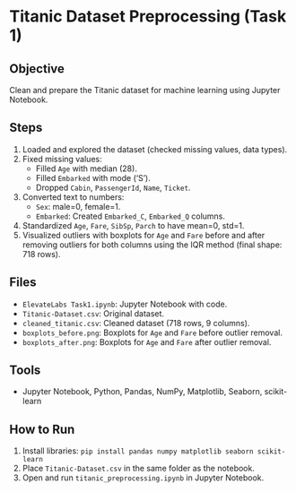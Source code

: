 # Titanic Dataset Preprocessing (Task 1)

## Objective
Clean and prepare the Titanic dataset for machine learning using Jupyter Notebook.

## Steps
1. Loaded and explored the dataset (checked missing values, data types).
2. Fixed missing values:
   - Filled `Age` with median (28).
   - Filled `Embarked` with mode (‘S’).
   - Dropped `Cabin`, `PassengerId`, `Name`, `Ticket`.
3. Converted text to numbers:
   - `Sex`: male=0, female=1.
   - `Embarked`: Created `Embarked_C`, `Embarked_Q` columns.
4. Standardized `Age`, `Fare`, `SibSp`, `Parch` to have mean=0, std=1.
5. Visualized outliers with boxplots for `Age` and `Fare` before and after removing outliers for both columns using the IQR method (final shape: 718 rows).

## Files
- `ElevateLabs Task1.ipynb`: Jupyter Notebook with code.
- `Titanic-Dataset.csv`: Original dataset.
- `cleaned_titanic.csv`: Cleaned dataset (718 rows, 9 columns).
- `boxplots_before.png`: Boxplots for `Age` and `Fare` before outlier removal.
- `boxplots_after.png`: Boxplots for `Age` and `Fare` after outlier removal.

## Tools
- Jupyter Notebook, Python, Pandas, NumPy, Matplotlib, Seaborn, scikit-learn

## How to Run
1. Install libraries: `pip install pandas numpy matplotlib seaborn scikit-learn`
2. Place `Titanic-Dataset.csv` in the same folder as the notebook.
3. Open and run `titanic_preprocessing.ipynb` in Jupyter Notebook.
